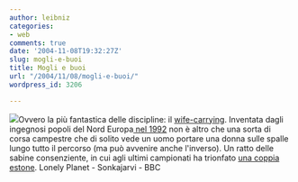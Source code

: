 ```yaml
---
author: leibniz
categories:
- web
comments: true
date: '2004-11-08T19:32:27Z'
slug: mogli-e-buoi
title: Mogli e buoi
url: "/2004/11/08/mogli-e-buoi/"
wordpress_id: 3206

---
```

![](https://news.bbc.co.uk/olmedia/815000/images/_815978_margo150.jpg)Ovvero la più fantastica delle discipline: il [wife-carrying](https://www.lonelyplanet.com/theme/festivals/festivals_wife.htm). Inventata dagli ingegnosi popoli del Nord Europa[ nel 1992](https://www.sonkajarvi.fi/ylasavo/sonkajarvi/sonkajarvi.nsf/%28Follow%29/5F1A78689D80E4FBC2256CD70048644B) non è altro che una sorta di corsa campestre che di solito vede un uomo portare una donna sulle spalle lungo tutto il percorso (ma può avvenire anche l'inverso). Un ratto delle sabine consenziente, in cui agli ultimi campionati ha trionfato [una coppia estone](https://news.bbc.co.uk/1/hi/world/europe/815978.stm).
Lonely Planet - Sonkajarvi - BBC

